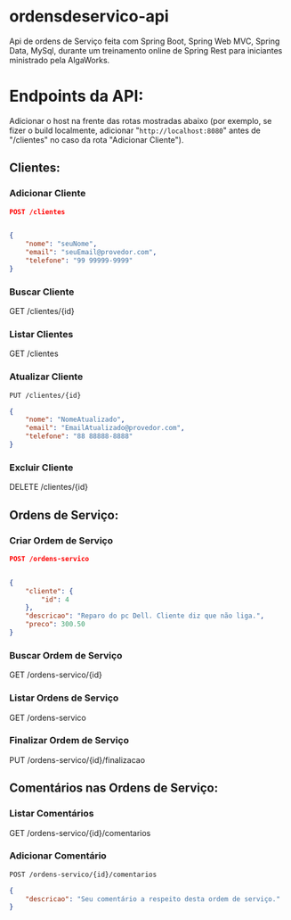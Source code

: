 # ordensdeservico-api
Api de ordens de Serviço feita com Spring Boot, Spring Web MVC, Spring Data, MySql, durante um treinamento online de Spring Rest para iniciantes ministrado pela AlgaWorks.

# Endpoints da API:
Adicionar o host na frente das rotas mostradas abaixo (por exemplo, se fizer o build localmente, adicionar "`http://localhost:8080`" antes de "/clientes" no caso da rota "Adicionar Cliente").
## Clientes:
### Adicionar Cliente
```json
POST /clientes


{
	"nome": "seuNome",
	"email": "seuEmail@provedor.com",
	"telefone": "99 99999-9999"
}
```
### Buscar Cliente
GET /clientes/{id}
### Listar Clientes
GET /clientes
### Atualizar Cliente
```html
PUT /clientes/{id}
```
```json
{
	"nome": "NomeAtualizado",
	"email": "EmailAtualizado@provedor.com",
	"telefone": "88 88888-8888"
}
```
### Excluir Cliente
DELETE /clientes/{id}
## Ordens de Serviço:
### Criar Ordem de Serviço
```json
POST /ordens-servico


{
	"cliente": {
		"id": 4
	},
	"descricao": "Reparo do pc Dell. Cliente diz que não liga.",
	"preco": 300.50
}
```
### Buscar Ordem de Serviço
GET /ordens-servico/{id}
### Listar Ordens de Serviço
GET /ordens-servico
### Finalizar Ordem de Serviço
PUT /ordens-servico/{id}/finalizacao
## Comentários nas Ordens de Serviço:
### Listar Comentários
GET /ordens-servico/{id}/comentarios
### Adicionar Comentário
```html
POST /ordens-servico/{id}/comentarios
```
```json
{
	"descricao": "Seu comentário a respeito desta ordem de serviço."
}
```
